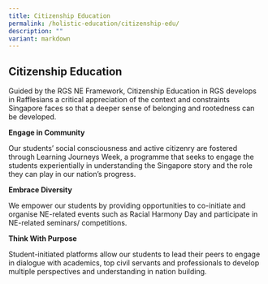 ```yaml
---
title: Citizenship Education
permalink: /holistic-education/citizenship-edu/
description: ""
variant: markdown
---
```

## Citizenship Education

Guided by the RGS NE Framework, Citizenship Education in RGS develops in Rafflesians a critical appreciation of the context and constraints Singapore faces so that a deeper sense of belonging and rootedness can be developed.

   

**Engage in Community**

Our students’ social consciousness and active citizenry are fostered through Learning Journeys Week, a programme that seeks to engage the students experientially in understanding the Singapore story and the role they can play in our nation’s progress.

   

**Embrace Diversity**

We empower our students by providing opportunities to co-initiate and organise NE-related events such as Racial Harmony Day and participate in NE-related seminars/ competitions.

   

**Think With Purpose**

Student-initiated platforms allow our students to lead their peers to engage in dialogue with academics, top civil servants and professionals to develop multiple perspectives and understanding in nation building.